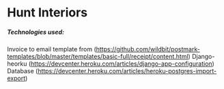 # Hunt Interiors

##### Technologies used:


Invoice to email template from (https://github.com/wildbit/postmark-templates/blob/master/templates/basic-full/receipt/content.html)
Django-heorku (https://devcenter.heroku.com/articles/django-app-configuration)
Database (https://devcenter.heroku.com/articles/heroku-postgres-import-export)